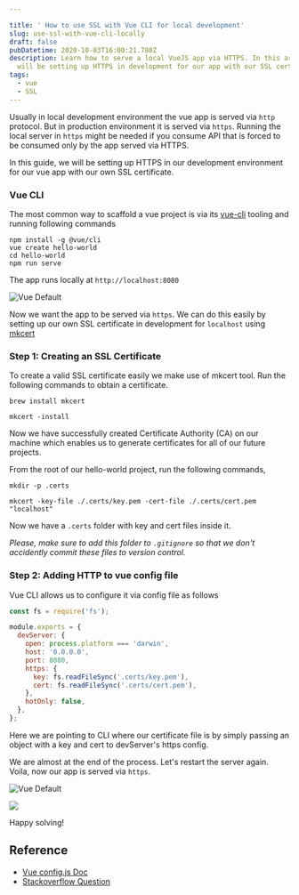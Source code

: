 ```yaml
---

title: ' How to use SSL with Vue CLI for local development'
slug: use-ssl-with-vue-cli-locally
draft: false
pubDatetime: 2020-10-03T16:00:21.780Z
description: Learn how to serve a local VueJS app via HTTPS. In this article, we
  will be setting up HTTPS in development for our app with our SSL certificate.
tags:
  - vue
  - SSL
---
```


Usually in local development environment the vue app is served via `http` protocol. But in production environment it is served via `https`. Running the local server in `https` might be needed if you consume API that is forced to be consumed only by the app served via HTTPS.

In this guide, we will be setting up HTTPS in our development environment for our vue app with our own SSL certificate.

### Vue CLI

The most common way to scaffold a vue project is via its [vue-cli](https://cli.vuejs.org/guide/) tooling and running following commands

```
npm install -g @vue/cli
vue create hello-world
cd hello-world
npm run serve
```

The app runs locally at `http://localhost:8080`

![Vue Default](/media/vue-default.jpg)

Now we want the app to be served via `https`. We can do this easily by setting up our own SSL certificate in development for `localhost` using [mkcert](https://mkcert.org/)

### Step 1: Creating an SSL Certificate

To create a valid SSL certificate easily we make use of mkcert tool. Run the following commands to obtain a certificate.

```
brew install mkcert

mkcert -install
```

Now we have successfully created Certificate Authority (CA) on our machine which enables us to generate certificates for all of our future projects.

From the root of our hello-world project, run the following commands,

```
mkdir -p .certs

mkcert -key-file ./.certs/key.pem -cert-file ./.certs/cert.pem "localhost"

```

Now we have a `.certs` folder with key and cert files inside it.

_Please, make sure to add this folder to `.gitignore` so that we don't accidently commit these files to version control._

### Step 2: Adding HTTP to vue config file

Vue CLI allows us to configure it via config file as follows

```js
const fs = require('fs');

module.exports = {
  devServer: {
    open: process.platform === 'darwin',
    host: '0.0.0.0',
    port: 8080,
    https: {
      key: fs.readFileSync('.certs/key.pem'),
      cert: fs.readFileSync('.certs/cert.pem'),
    },
    hotOnly: false,
  },
};
```

Here we are pointing to CLI where our certificate file is by simply passing an object with a key and cert to devServer's https config.

We are almost at the end of the process. Let's restart the server again. Voila, now our app is served via `https`.

![Vue Default](/media/vue-default-https.jpg)

<img src="https://media.giphy.com/media/JqDeI2yjpSRgdh35oe/giphy.gif" />

Happy solving!

## Reference

- [Vue config.js Doc](https://cli.vuejs.org/config/#vue-config-js)
- [Stackoverflow Question](https://stackoverflow.com/questions/45807049/how-to-run-vue-js-dev-serve-with-https/50123119)
